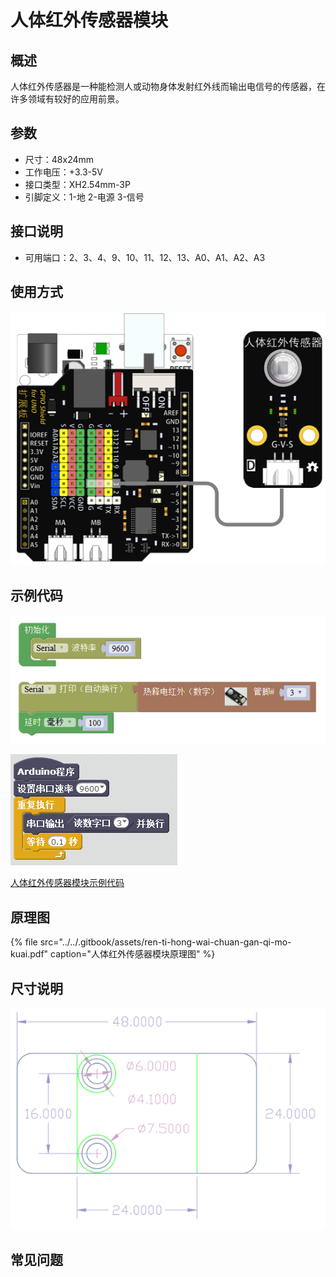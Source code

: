 # 人体红外传感器模块

## 概述

人体红外传感器是一种能检测人或动物身体发射红外线而输出电信号的传感器，在许多领域有较好的应用前景。

## 参数

* 尺寸：48x24mm
* 工作电压：+3.3-5V
* 接口类型：XH2.54mm-3P
* 引脚定义：1-地 2-电源 3-信号

## 接口说明

* 可用端口：2、3、4、9、10、11、12、13、A0、A1、A2、A3

## 使用方式

![](../../.gitbook/assets/arduino-29.png)

## 示例代码

![](../../.gitbook/assets/arduino-86.png)

![](../../.gitbook/assets/arduino-46.png)

[人体红外传感器模块示例代码](http://www.haohaodada.com/show.php?id=956409)

## 原理图

{% file src="../../.gitbook/assets/ren-ti-hong-wai-chuan-gan-qi-mo-kuai.pdf" caption="人体红外传感器模块原理图" %}

## 尺寸说明

![](../../.gitbook/assets/arduino-01.png)

## 常见问题

